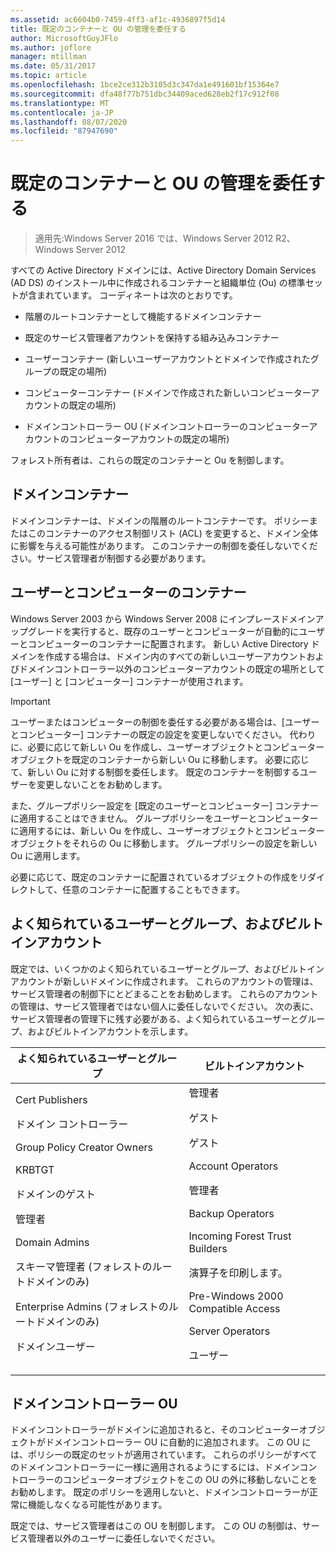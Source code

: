 ```yaml
---
ms.assetid: ac6604b0-7459-4ff3-af1c-4936897f5d14
title: 既定のコンテナーと OU の管理を委任する
author: MicrosoftGuyJFlo
ms.author: joflore
manager: mtillman
ms.date: 05/31/2017
ms.topic: article
ms.openlocfilehash: 1bce2ce312b3105d3c347da1e491601bf15364e7
ms.sourcegitcommit: dfa48f77b751dbc34409aced628eb2f17c912f08
ms.translationtype: MT
ms.contentlocale: ja-JP
ms.lasthandoff: 08/07/2020
ms.locfileid: "87947690"
---
```

# <a name="delegating-administration-of-default-containers-and-ous"></a>既定のコンテナーと OU の管理を委任する

>適用先:Windows Server 2016 では、Windows Server 2012 R2、Windows Server 2012

すべての Active Directory ドメインには、Active Directory Domain Services (AD DS) のインストール中に作成されるコンテナーと組織単位 (Ou) の標準セットが含まれています。 コーディネートは次のとおりです。

-   階層のルートコンテナーとして機能するドメインコンテナー

-   既定のサービス管理者アカウントを保持する組み込みコンテナー

-   ユーザーコンテナー (新しいユーザーアカウントとドメインで作成されたグループの既定の場所)

-   コンピューターコンテナー (ドメインで作成された新しいコンピューターアカウントの既定の場所)

-   ドメインコントローラー OU (ドメインコントローラーのコンピューターアカウントのコンピューターアカウントの既定の場所)

フォレスト所有者は、これらの既定のコンテナーと Ou を制御します。

## <a name="domain-container"></a>ドメインコンテナー
ドメインコンテナーは、ドメインの階層のルートコンテナーです。 ポリシーまたはこのコンテナーのアクセス制御リスト (ACL) を変更すると、ドメイン全体に影響を与える可能性があります。 このコンテナーの制御を委任しないでください。サービス管理者が制御する必要があります。

## <a name="users-and-computers-containers"></a>ユーザーとコンピューターのコンテナー
Windows Server 2003 から Windows Server 2008 にインプレースドメインアップグレードを実行すると、既存のユーザーとコンピューターが自動的にユーザーとコンピューターのコンテナーに配置されます。 新しい Active Directory ドメインを作成する場合は、ドメイン内のすべての新しいユーザーアカウントおよびドメインコントローラー以外のコンピューターアカウントの既定の場所として [ユーザー] と [コンピューター] コンテナーが使用されます。

> [!IMPORTANT]
> ユーザーまたはコンピューターの制御を委任する必要がある場合は、[ユーザーとコンピューター] コンテナーの既定の設定を変更しないでください。 代わりに、必要に応じて新しい Ou を作成し、ユーザーオブジェクトとコンピューターオブジェクトを既定のコンテナーから新しい Ou に移動します。 必要に応じて、新しい Ou に対する制御を委任します。 既定のコンテナーを制御するユーザーを変更しないことをお勧めします。

また、グループポリシー設定を [既定のユーザーとコンピューター] コンテナーに適用することはできません。 グループポリシーをユーザーとコンピューターに適用するには、新しい Ou を作成し、ユーザーオブジェクトとコンピューターオブジェクトをそれらの Ou に移動します。 グループポリシーの設定を新しい Ou に適用します。

必要に応じて、既定のコンテナーに配置されているオブジェクトの作成をリダイレクトして、任意のコンテナーに配置することもできます。

## <a name="well-known-users-and-groups-and-built-in-accounts"></a>よく知られているユーザーとグループ、およびビルトインアカウント
既定では、いくつかのよく知られているユーザーとグループ、およびビルトインアカウントが新しいドメインに作成されます。 これらのアカウントの管理は、サービス管理者の制御下にとどまることをお勧めします。 これらのアカウントの管理は、サービス管理者ではない個人に委任しないでください。 次の表に、サービス管理者の管理下に残す必要がある、よく知られているユーザーとグループ、およびビルトインアカウントを示します。

|よく知られているユーザーとグループ|ビルトインアカウント|
|--------------------------------|----------------------|
|Cert Publishers<p>ドメイン コントローラー<p>Group Policy Creator Owners<p>KRBTGT<p>ドメインのゲスト<p>管理者<p>Domain Admins<p>スキーマ管理者 (フォレストのルートドメインのみ)<p>Enterprise Admins (フォレストのルートドメインのみ)<p>ドメインユーザー|管理者<p>ゲスト<p>ゲスト<p>Account Operators<p>管理者<p>Backup Operators<p>Incoming Forest Trust Builders<p>演算子を印刷します。<p>Pre-Windows 2000 Compatible Access<p>Server Operators<p>ユーザー|

## <a name="domain-controller-ou"></a>ドメインコントローラー OU
ドメインコントローラーがドメインに追加されると、そのコンピューターオブジェクトがドメインコントローラー OU に自動的に追加されます。 この OU には、ポリシーの既定のセットが適用されています。 これらのポリシーがすべてのドメインコントローラーに一様に適用されるようにするには、ドメインコントローラーのコンピューターオブジェクトをこの OU の外に移動しないことをお勧めします。 既定のポリシーを適用しないと、ドメインコントローラーが正常に機能しなくなる可能性があります。

既定では、サービス管理者はこの OU を制御します。 この OU の制御は、サービス管理者以外のユーザーに委任しないでください。



